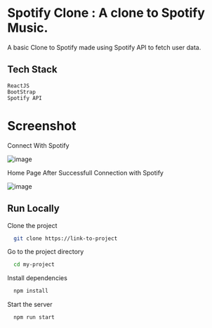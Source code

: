 # Spotify Clone : A clone to Spotify Music.
A basic Clone to Spotify made using Spotify API to fetch user data.
## Tech Stack
```
ReactJS
BootStrap
Spotify API
```


# Screenshot
Connect With Spotify

![image](https://github.com/MohitGarg1234/spotify-clone-ReactJs/assets/92513931/5c2628ee-bdbe-40f3-a7ee-5f732a0f92b9)

Home Page After Successfull Connection with Spotify

![image](https://github.com/MohitGarg1234/spotify-clone-ReactJs/assets/92513931/b4423dff-3246-4011-8118-0ada64e1d292)



## Run Locally
Clone the project
```bash
  git clone https://link-to-project
```


Go to the project directory
```bash
  cd my-project
```
Install dependencies
```bash
  npm install
```
Start the server

```bash
  npm run start
```
